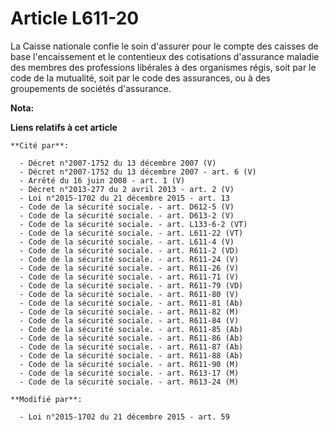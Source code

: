# Article L611-20

La Caisse nationale confie le soin d'assurer pour le compte des caisses de base l'encaissement et le contentieux des
cotisations d'assurance maladie des membres des professions libérales à des organismes régis, soit par le code de la
mutualité, soit par le code des assurances, ou à des groupements de sociétés d'assurance.

**Nota:**



**Liens relatifs à cet article**

	**Cité par**:

	  - Décret n°2007-1752 du 13 décembre 2007 (V)
	  - Décret n°2007-1752 du 13 décembre 2007 - art. 6 (V)
	  - Arrêté du 16 juin 2008 - art. 1 (V)
	  - Décret n°2013-277 du 2 avril 2013 - art. 2 (V)
	  - Loi n°2015-1702 du 21 décembre 2015 - art. 13
	  - Code de la sécurité sociale. - art. D612-5 (V)
	  - Code de la sécurité sociale. - art. D613-2 (V)
	  - Code de la sécurité sociale. - art. L133-6-2 (VT)
	  - Code de la sécurité sociale. - art. L611-22 (VT)
	  - Code de la sécurité sociale. - art. L611-4 (V)
	  - Code de la sécurité sociale. - art. R611-2 (VD)
	  - Code de la sécurité sociale. - art. R611-24 (V)
	  - Code de la sécurité sociale. - art. R611-26 (V)
	  - Code de la sécurité sociale. - art. R611-71 (V)
	  - Code de la sécurité sociale. - art. R611-79 (VD)
	  - Code de la sécurité sociale. - art. R611-80 (V)
	  - Code de la sécurité sociale. - art. R611-81 (Ab)
	  - Code de la sécurité sociale. - art. R611-82 (M)
	  - Code de la sécurité sociale. - art. R611-84 (V)
	  - Code de la sécurité sociale. - art. R611-85 (Ab)
	  - Code de la sécurité sociale. - art. R611-86 (Ab)
	  - Code de la sécurité sociale. - art. R611-87 (Ab)
	  - Code de la sécurité sociale. - art. R611-88 (Ab)
	  - Code de la sécurité sociale. - art. R611-90 (M)
	  - Code de la sécurité sociale. - art. R613-17 (M)
	  - Code de la sécurité sociale. - art. R613-24 (M)

	**Modifié par**:

	  - Loi n°2015-1702 du 21 décembre 2015 - art. 59
